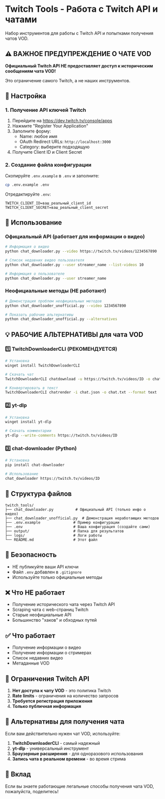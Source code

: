 # Twitch Tools - Работа с Twitch API и чатами

Набор инструментов для работы с Twitch API и попытками получения чатов VOD.

## ⚠️ ВАЖНОЕ ПРЕДУПРЕЖДЕНИЕ О ЧАТЕ VOD

**Официальный Twitch API НЕ предоставляет доступ к историческим сообщениям чата VOD!** 

Это ограничение самого Twitch, а не наших инструментов.

## 🔧 Настройка

### 1. Получение API ключей Twitch

1. Перейдите на https://dev.twitch.tv/console/apps
2. Нажмите "Register Your Application"
3. Заполните форму:
   - Name: любое имя
   - OAuth Redirect URLs: `http://localhost:3000`
   - Category: выберите подходящую
4. Получите Client ID и Client Secret

### 2. Создание файла конфигурации

Скопируйте `.env.example` в `.env` и заполните:

```bash
cp .env.example .env
```

Отредактируйте `.env`:
```
TWITCH_CLIENT_ID=ваш_реальный_client_id
TWITCH_CLIENT_SECRET=ваш_реальный_client_secret
```

## 🚀 Использование

### Официальный API (работает для информации о видео)

```bash
# Информация о видео
python chat_downloader.py --video https://twitch.tv/videos/1234567890

# Список недавних видео пользователя
python chat_downloader.py --user streamer_name --list-videos 10

# Информация о пользователе
python chat_downloader.py --user streamer_name
```

### Неофициальные методы (НЕ работают)

```bash
# Демонстрация проблем неофициальных методов
python chat_downloader_unofficial.py --video 1234567890

# Показать рабочие альтернативы
python chat_downloader_unofficial.py --alternatives
```

## 💡 РАБОЧИЕ АЛЬТЕРНАТИВЫ для чата VOD

### 1️⃣ TwitchDownloaderCLI (РЕКОМЕНДУЕТСЯ)

```bash
# Установка
winget install TwitchDownloaderCLI

# Скачать чат
TwitchDownloaderCLI chatdownload -u https://twitch.tv/videos/ID -o chat.json

# Конвертировать в текст
TwitchDownloaderCLI chatrender -i chat.json -o chat.txt --format text
```

### 2️⃣ yt-dlp

```bash
# Установка
winget install yt-dlp

# Скачать комментарии
yt-dlp --write-comments https://twitch.tv/videos/ID
```

### 3️⃣ chat-downloader (Python)

```bash
# Установка
pip install chat-downloader

# Использование
chat_downloader https://twitch.tv/videos/ID
```

## 📁 Структура файлов

```
twitch_tools/
├── chat_downloader.py          # Официальный API (только инфо о видео)
├── chat_downloader_unofficial.py  # Демонстрация неработающих методов
├── .env.example               # Пример конфигурации
├── .env                       # Ваша конфигурация (создайте сами)
├── output/                    # Папка для результатов
├── logs/                      # Логи работы
└── README.md                  # Этот файл
```

## 🔐 Безопасность

- НЕ публикуйте ваши API ключи
- Файл `.env` добавлен в `.gitignore`
- Используйте только официальные методы

## ❌ Что НЕ работает

- Получение исторического чата через Twitch API
- Scraping чата с web-страниц Twitch
- Старые неофициальные API
- Большинство "хаков" и обходных путей

## ✅ Что работает

- Получение информации о видео
- Получение информации о стримерах
- Список недавних видео
- Метаданные VOD

## 🚨 Ограничения Twitch API

1. **Нет доступа к чату VOD** - это политика Twitch
2. **Rate limits** - ограничения на количество запросов
3. **Требуется регистрация приложения**
4. **Только публичная информация**

## 💬 Альтернативы для получения чата

Если вам действительно нужен чат VOD, используйте:

1. **TwitchDownloaderCLI** - самый надежный
2. **yt-dlp** - универсальный инструмент
3. **Браузерные расширения** - для одноразового использования
4. **Запись чата в реальном времени** - во время стрима

## 🤝 Вклад

Если вы знаете работающие легальные способы получения чата VOD, пожалуйста, поделитесь!
